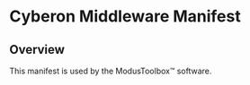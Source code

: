 # Cyberon Middleware Manifest

## Overview

This manifest is used by the ModusToolbox&trade; software.
